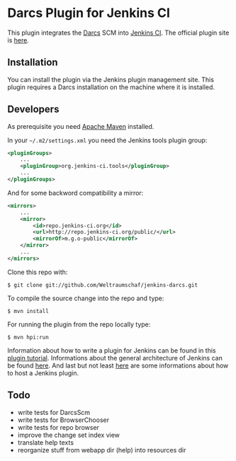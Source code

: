 # Darcs Plugin for Jenkins CI

This plugin integrates the [Darcs][1] SCM into [Jenkins CI][2]. The official plugin site
is [here][3].

## Installation

You can install the plugin via the Jenkins plugin management site. This plugin requires a
Darcs installation on the machine where it is installed.

## Developers

As prerequisite you need [Apache Maven][4] installed.

In your `~/.m2/settings.xml` you need the Jenkins tools plugin group:

```XML
<pluginGroups>
    ...
    <pluginGroup>org.jenkins-ci.tools</pluginGroup>
    ...
</pluginGroups>
```

And for some backword compatibility a mirror:

```XML
<mirrors>
    ...
    <mirror>
        <id>repo.jenkins-ci.org</id>
        <url>http://repo.jenkins-ci.org/public/</url>
        <mirrorOf>m.g.o-public</mirrorOf>
    </mirror>
    ...
</mirrors>
```

Clone this repo with:

    $ git clone git://github.com/Weltraumschaf/jenkins-darcs.git

To compile the source change into the repo and type:

    $ mvn install

For running the plugin from the repo locally type:

    $ mvn hpi:run

Information about how to write a plugin for Jenkins can be found in this [plugin tutorial][5].
Informations about the general architecture of Jenkins can be found [here][6]. And last but not
least [here][7] are some informations about how to host a Jenkins plugin.

## Todo

- write tests for DarcsScm
- write tests for BrowserChooser
- write tests for repo browser
- improve the change set index view
- translate help texts
- reorganize stuff from webapp dir (help) into resources dir

[1]: http://darcs.net/
[2]: http://www.jenkins-ci.org/
[3]: http://wiki.jenkins-ci.org/display/JENKINS/Darcs+Plugin
[4]: http://maven.apache.org/
[5]: https://wiki.jenkins-ci.org/display/JENKINS/Plugin+tutorial
[6]: https://wiki.jenkins-ci.org/display/JENKINS/Architecture
[7]: https://wiki.jenkins-ci.org/display/JENKINS/Hosting+Plugins
